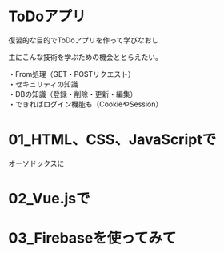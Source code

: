 # ToDoアプリ
復習的な目的でToDoアプリを作って学びなおし  

主にこんな技術を学ぶための機会ととらえたい。  

・From処理（GET・POSTリクエスト）  
・セキュリティの知識  
・DBの知識（登録・削除・更新・編集）  
・できればログイン機能も（CookieやSession）  

# 01_HTML、CSS、JavaScriptで  
オーソドックスに  

# 02_Vue.jsで  

# 03_Firebaseを使ってみて  


